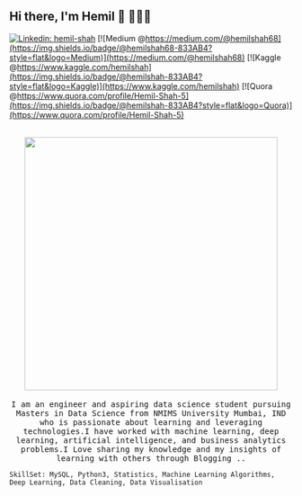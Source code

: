 <h2> Hi there, I'm Hemil 👋 🧑🏻‍💻 </h2>

[![Linkedin: hemil-shah](https://img.shields.io/badge/-hemilshah-blue?style=flat-square&logo=Linkedin&logoColor=white&link=https://www.linkedin.com/in/hemil19/)](https://www.linkedin.com/in/hemil19/)
[![Medium @https://medium.com/@hemilshah68](https://img.shields.io/badge/@hemilshah68-833AB4?style=flat&logo=Medium)](https://medium.com/@hemilshah68)
[![Kaggle @https://www.kaggle.com/hemilshah](https://img.shields.io/badge/@hemilshah-833AB4?style=flat&logo=Kaggle)](https://www.kaggle.com/hemilshah)
[![Quora @https://www.quora.com/profile/Hemil-Shah-5](https://img.shields.io/badge/@hemilshah-833AB4?style=flat&logo=Quora)](https://www.quora.com/profile/Hemil-Shah-5)

<p align="center">
  <br><img src="https://github.com/punitkmryh/punitkmryh/blob/master/Developer.gif" width="450px"><br><br>
  <samp> I am an engineer and aspiring data science student pursuing Masters in Data Science from NMIMS University Mumbai, IND who is passionate about learning and leveraging technologies.I have worked with machine learning, deep learning, artificial intelligence, and business analytics problems.I Love sharing my knowledge and my insights of learning with others through Blogging ..
    
    SkillSet: MySQL, Python3, Statistics, Machine Learning Algorithms, Deep Learning, Data Cleaning, Data Visualisation
  </samp>
  <br>
  
</p>
